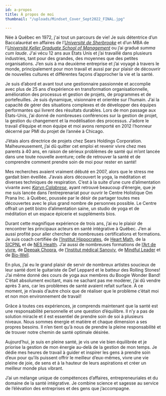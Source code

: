 ```yaml
---
id: a-propos
title: À propos de moi
thumbnail: "/uploads/Mindset_Cover_Sept2022_FINAL.jpg"

---
```

Née à Québec en 1972, j'ai tout un parcours de vie! Je suis détentrice d’un Baccalauréat en affaires de l’[_Université de Sherbrooke_](https://www.usherbrooke.ca/) et d’un MBA de l’[_Université Keller Graduate School of Management_](https://www.keller.edu/) ou j’ai gradué _summa cum laude_. J'ai vécu 12 ans aux États Unis et j’ai travaillé dans plusieurs industries, tant pour des grandes, des moyennes que des petites organisations. J’en suis à ma deuxième entreprise et j’ai voyagé à travers le monde, principalement pour mon travail et aussi par pur plaisir de découvrir de nouvelles cultures et différentes façons d’approcher la vie et la santé.

Je suis d’abord et avant tout une gestionnaire passionnée et accomplie avec plus de 25 ans d’expérience en transformation organisationnelle, amélioration des processus et gestion de projets, de programmes et de portefeuilles. Je suis dynamique, visionnaire et orientée sur l’humain. J’ai la capacité de gérer des situations complexes et de développer des équipes performantes qui livrent des résultats durables. Lors de mon passage aux États-Unis, j’ai donné de nombreuses conférences sur la gestion de projet, la gestion du changement et la modélisation des processus. J’adore le travail d’équipe et mon équipe et moi avons remporté en 2012 l’honneur décerné par PMI du projet de l’année à Chicago.

J’étais alors directrice de projets chez Sears Holdings Corporation. Malheureusement, j’ai dû quitter cet emploi et revenir vivre chez mes parents à 40 ans, en raison de sérieux problèmes de santé qui m’ont lancée dans une toute nouvelle aventure; celle de retrouver la santé et de comprendre comment prendre soin de moi pour rester en santé!

Mes recherches avaient vraiment débuté en 2007, alors que le stress me gardait bien éveillée. J’avais alors découvert le yoga, la méditation et diverses techniques de respiration. C’est à la suite d’une cure d’alimentation vivante avec [_Karyn Calabrese_](https://www.shopkaryns.com), ayant retrouvé beaucoup d’énergie, que je me suis lancée dans l’entreprenariat pour ouvrir le Centre Holistique Om Prana Inc. à Québec, poussée par le désir de partager toutes mes découvertes avec le plus grand nombre de personnes possible. Le Centre offrait un petit bistro d’alimentation saine, un studio de yoga et de méditation et un espace épicerie et suppléments bios.

Durant cette magnifique expérience de trois ans, j’ai eu le plaisir de rencontrer les principaux acteurs en santé intégrative à Québec. J’en ai aussi profité pour aller chercher de nombreuses certifications et formations. Je suis coach certifiée de [l’Institut Hippocrates](https://hippocratesinst.org/), de [Heart Math](https://www.heartmath.org/), de la [SICPNL](https://sicpnl.org/) et de [NES Health](https://www.neshealth.com/en/). J’ai aussi de nombreuses formations de [l’Art de vivre](https://www.artofliving.org/ca-en), de [Deepak Chopra](https://www.deepakchopra.com/), de [l’Institut médical Sanoviv](https://www.sanoviv.com/), de [Mindful Leader](https://www.mindfulleader.org/) et de [Bio-Well](https://www.bio-well.com/).

En plus, j’ai eu le grand plaisir de servir de nombreux artistes soucieux de leur santé dont le guitariste de Def Leppard et le batteur des Rolling Stones! J’ai même donné des cours de yoga aux membres du Boogie Wonder Band! C’était absolument excitant, mais ne sachant pas me modérer, j’ai dû vendre après 3 ans, car les problèmes de santé avaient refait surface. À ce moment, je n’avais d’autre choix que de réaliser que le problème c’était moi et non mon environnement de travail!

Grâce à toutes ces expériences, je comprends maintenant que la santé est une responsabilité personnelle et une question d’équilibre. Il n’y a pas de solution miracle et il est essentiel de prendre soin de soi à plusieurs niveaux. Nous sommes énergie et matière et chaque dimension a ses propres besoins. Il n’en tient qu’à nous de prendre la pleine responsabilité et de trouver notre chemin de santé optimale désirée.

Aujourd’hui, je suis en pleine santé, je vis une vie bien équilibrée et je priorise la gestion de mon énergie au-delà de la gestion de mon temps. Je dédie mes heures de travail à guider et inspirer les gens à prendre soin d’eux pour qu’ils puissent offrir le meilleur d’eux-mêmes, vivre une vie pleine de joie, de sens et à la hauteur de leurs aspirations et créer un meilleur monde plus vibrant.

J’ai un mélange unique de compétences d’affaires, entrepreneuriales et du domaine de la santé intégrative. Je combine science et sagesse au service de l’élévation des entreprises et des gens que j’accompagne.